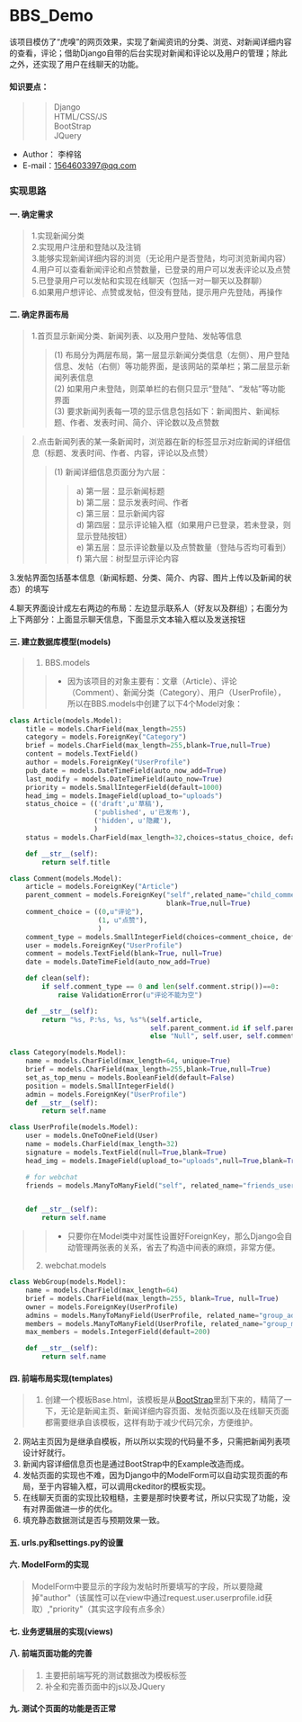 BBS_Demo
===================

 该项目模仿了“虎嗅”的网页效果，实现了新闻资讯的分类、浏览、对新闻详细内容的查看，评论；借助Django自带的后台实现对新闻和评论以及用户的管理；除此之外，还实现了用户在线聊天的功能。

#### 知识要点：
>>Django<br>
>>HTML/CSS/JS<br>
>>BootStrap<br>
>>JQuery<br>

* Author： 李梓铭<br>
* E-mail：1564603397@qq.com

### 实现思路
#### 一. 确定需求
>1.实现新闻分类<br>
2.实现用户注册和登陆以及注销<br>
3.能够实现新闻详细内容的浏览（无论用户是否登陆，均可浏览新闻内容）<br>
4.用户可以查看新闻评论和点赞数量，已登录的用户可以发表评论以及点赞<br>
5.已登录用户可以发帖和实现在线聊天（包括一对一聊天以及群聊）<br>
6.如果用户想评论、点赞或发帖，但没有登陆，提示用户先登陆，再操作<br>

#### 二. 确定界面布局
>1.首页显示新闻分类、新闻列表、以及用户登陆、发帖等信息<br>
>>(1) 布局分为两层布局，第一层显示新闻分类信息（左侧）、用户登陆信息、发帖（右侧）等功能界面，是该网站的菜单栏；第二层显示新闻列表信息<br>
(2) 如果用户未登陆，则菜单栏的右侧只显示“登陆”、“发帖”等功能界面<br>
(3) 要求新闻列表每一项的显示信息包括如下：新闻图片、新闻标题、作者、发表时间、简介、评论数以及点赞数<br>
  
>2.点击新闻列表的某一条新闻时，浏览器在新的标签显示对应新闻的详细信息（标题、发表时间、作者、内容，评论以及点赞）
>>(1) 新闻详细信息页面分为六层：<br>
>>>a) 第一层：显示新闻标题<br>
b) 第二层：显示发表时间、作者<br>
c) 第三层：显示新闻内容<br>
d) 第四层：显示评论输入框（如果用户已登录，若未登录，则显示登陆按钮）<br>
e) 第五层：显示评论数量以及点赞数量（登陆与否均可看到）<br>
f) 第六层：树型显示评论内容<br>

3.发帖界面包括基本信息（新闻标题、分类、简介、内容、图片上传以及新闻的状态）的填写<br>

4.聊天界面设计成左右两边的布局：左边显示联系人（好友以及群组）；右面分为上下两部分：上面显示聊天信息，下面显示文本输入框以及发送按钮<br>

#### 三. 建立数据库模型(models)
>1. BBS.models
>>* 因为该项目的对象主要有：文章（Article）、评论（Comment）、新闻分类（Category）、用户（UserProfile），所以在BBS.models中创建了以下4个Model对象：
```Python
class Article(models.Model):
    title = models.CharField(max_length=255)
    category = models.ForeignKey("Category")
    brief = models.CharField(max_length=255,blank=True,null=True)
    content = models.TextField()
    author = models.ForeignKey("UserProfile")
    pub_date = models.DateTimeField(auto_now_add=True)
    last_modify = models.DateTimeField(auto_now=True)
    priority = models.SmallIntegerField(default=1000)
    head_img = models.ImageField(upload_to="uploads")
    status_choice = (('draft',u'草稿'),
                     ('published', u'已发布'),
                     ('hidden', u'隐藏'),
                     )
    status = models.CharField(max_length=32,choices=status_choice, default="draft")

    def __str__(self):
        return self.title

class Comment(models.Model):
    article = models.ForeignKey("Article")
    parent_comment = models.ForeignKey("self",related_name="child_comments",
                                       blank=True,null=True)
    comment_choice = ((0,u"评论"),
                      (1, u"点赞"),
                      )
    comment_type = models.SmallIntegerField(choices=comment_choice, default=0)
    user = models.ForeignKey("UserProfile")
    comment = models.TextField(blank=True, null=True)
    date = models.DateTimeField(auto_now_add=True)

    def clean(self):
        if self.comment_type == 0 and len(self.comment.strip())==0:
            raise ValidationError(u"评论不能为空")

    def __str__(self):
        return "%s, P:%s, %s, %s"%(self.article,
                                   self.parent_comment.id if self.parent_comment is not None
                                   else "Null", self.user, self.comment)

class Category(models.Model):
    name = models.CharField(max_length=64, unique=True)
    brief = models.CharField(max_length=255,blank=True,null=True)
    set_as_top_menu = models.BooleanField(default=False)
    position = models.SmallIntegerField()
    admin = models.ForeignKey("UserProfile")
    def __str__(self):
        return self.name

class UserProfile(models.Model):
    user = models.OneToOneField(User)
    name = models.CharField(max_length=32)
    signature = models.TextField(null=True,blank=True)
    head_img = models.ImageField(upload_to="uploads",null=True,blank=True)

    # for webchat
    friends = models.ManyToManyField("self", related_name="friends_userprofile", blank=True)


    def __str__(self):
        return self.name
```
>>* 只要你在Model类中对属性设置好ForeignKey，那么Django会自动管理两张表的关系，省去了构造中间表的麻烦，非常方便。
>2. webchat.models
```Python
class WebGroup(models.Model):
    name = models.CharField(max_length=64)
    brief = models.CharField(max_length=255, blank=True, null=True)
    owner = models.ForeignKey(UserProfile)
    admins = models.ManyToManyField(UserProfile, related_name="group_admins", blank=True)
    members = models.ManyToManyField(UserProfile, related_name="group_members", blank=True)
    max_members = models.IntegerField(default=200)

    def __str__(self):
        return self.name
```

#### 四. 前端布局实现(templates)
>1. 创建一个模板Base.html，该模板是从[BootStrap](http://v3.bootcss.com/examples/navbar-fixed-top/)里刮下来的，精简了一下，无论是新闻主页、新闻详细内容页面、发帖页面以及在线聊天页面都需要继承自该模板，这样有助于减少代码冗余，方便维护。<br>
2. 网站主页因为是继承自模板，所以所以实现的代码量不多，只需把新闻列表项设计好就行。<br>
3. 新闻内容详细信息页也是通过BootStrap中的Example改造而成。<br>
4. 发帖页面的实现也不难，因为Django中的ModelForm可以自动实现页面的布局，至于内容输入框，可以调用ckeditor的模板实现。<br>
5. 在线聊天页面的实现比较粗糙，主要是那时快要考试，所以只实现了功能，没有对界面做进一步的优化。<br>
6. 填充静态数据测试是否与预期效果一致。<br>

#### 五. urls.py和settings.py的设置

#### 六. ModelForm的实现
>ModelForm中要显示的字段为发帖时所要填写的字段，所以要隐藏掉"author"（该属性可以在view中通过request.user.userprofile.id获取）,"priority"（其实这字段有点多余）

#### 七. 业务逻辑层的实现(views)

#### 八. 前端页面功能的完善
>1. 主要把前端写死的测试数据改为模板标签<br>
>2. 补全和完善页面中的js以及JQuery<br>

#### 九. 测试个页面的功能是否正常
